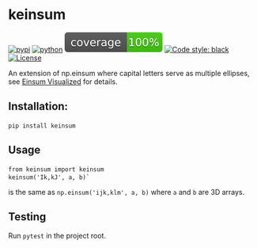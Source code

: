 # keinsum

[![pypi](https://img.shields.io/pypi/v/keinsum.svg)](https://pypi.python.org/pypi/keinsum)
[![python](https://img.shields.io/pypi/pyversions/keinsum.svg)](https://pypi.org/project/keinsum/)
![Coverage Badge](https://raw.githubusercontent.com/axil/keinsum/master/img/coverage.svg)
[![Code style: black](https://img.shields.io/badge/code%20style-black-000000.svg)](https://github.com/psf/black)
[![License](https://img.shields.io/pypi/l/keinsum?q=1)](https://pypi.org/project/keinsum/)

An extension of np.einsum where capital letters serve as multiple ellipses, see [Einsum Visualized](https://betterprogramming.pub/einsum-visualized-c050903145ef?sk=e05c7d70e150f91e29f3d0a37326e087) for details.

## Installation: 

    pip install keinsum

## Usage

    from keinsum import keinsum
    keinsum('Ik,kJ', a, b)` 

is the same as `np.einsum('ijk,klm', a, b)` where `a` and `b` are 3D arrays.

## Testing

Run `pytest` in the project root.
